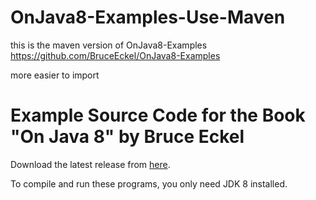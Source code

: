 # OnJava8-Examples-Use-Maven

this is the maven version of OnJava8-Examples https://github.com/BruceEckel/OnJava8-Examples

more easier to import

# Example Source Code for the Book "On Java 8" by Bruce Eckel

Download the latest release from [here](https://github.com/BruceEckel/OnJava8-Examples/releases/).

To compile and run these programs, you only need JDK 8 installed.

